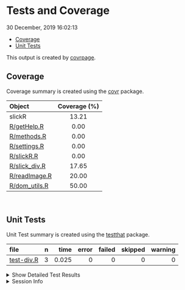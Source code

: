 Tests and Coverage
================
30 December, 2019 16:02:13

  - [Coverage](#coverage)
  - [Unit Tests](#unit-tests)

This output is created by
[covrpage](https://github.com/metrumresearchgroup/covrpage).

## Coverage

Coverage summary is created using the
[covr](https://github.com/r-lib/covr) package.

| Object                             | Coverage (%) |
| :--------------------------------- | :----------: |
| slickR                             |    13.21     |
| [R/getHelp.R](../R/getHelp.R)      |     0.00     |
| [R/methods.R](../R/methods.R)      |     0.00     |
| [R/settings.R](../R/settings.R)    |     0.00     |
| [R/slickR.R](../R/slickR.R)        |     0.00     |
| [R/slick\_div.R](../R/slick_div.R) |    17.65     |
| [R/readImage.R](../R/readImage.R)  |    20.00     |
| [R/dom\_utils.R](../R/dom_utils.R) |    50.00     |

<br>

## Unit Tests

Unit Test summary is created using the
[testthat](https://github.com/r-lib/testthat)
package.

| file                              | n |  time | error | failed | skipped | warning |
| :-------------------------------- | -: | ----: | ----: | -----: | ------: | ------: |
| [test-div.R](testthat/test-div.R) | 3 | 0.025 |     0 |      0 |       0 |       0 |

<details closed>

<summary> Show Detailed Test Results
</summary>

| file                                      | context | test                         | status | n |  time |
| :---------------------------------------- | :------ | :--------------------------- | :----- | -: | ----: |
| [test-div.R](testthat/test-div.R#L8_L11)  | divs    | slick div types: img default | PASS   | 1 | 0.002 |
| [test-div.R](testthat/test-div.R#L15_L18) | divs    | slick div types: img vector  | PASS   | 1 | 0.003 |
| [test-div.R](testthat/test-div.R#L23_L26) | divs    | slick div types: img file    | PASS   | 1 | 0.020 |

</details>

<details>

<summary> Session Info </summary>

| Field    | Value                               |
| :------- | :---------------------------------- |
| Version  | R version 3.6.1 (2019-07-05)        |
| Platform | x86\_64-apple-darwin15.6.0 (64-bit) |
| Running  | macOS Mojave 10.14.5                |
| Language | en\_US                              |
| Timezone | America/New\_York                   |

| Package  | Version |
| :------- | :------ |
| testthat | 2.2.1   |
| covr     | 3.3.0   |
| covrpage | 0.0.70  |

</details>

<!--- Final Status : pass --->
